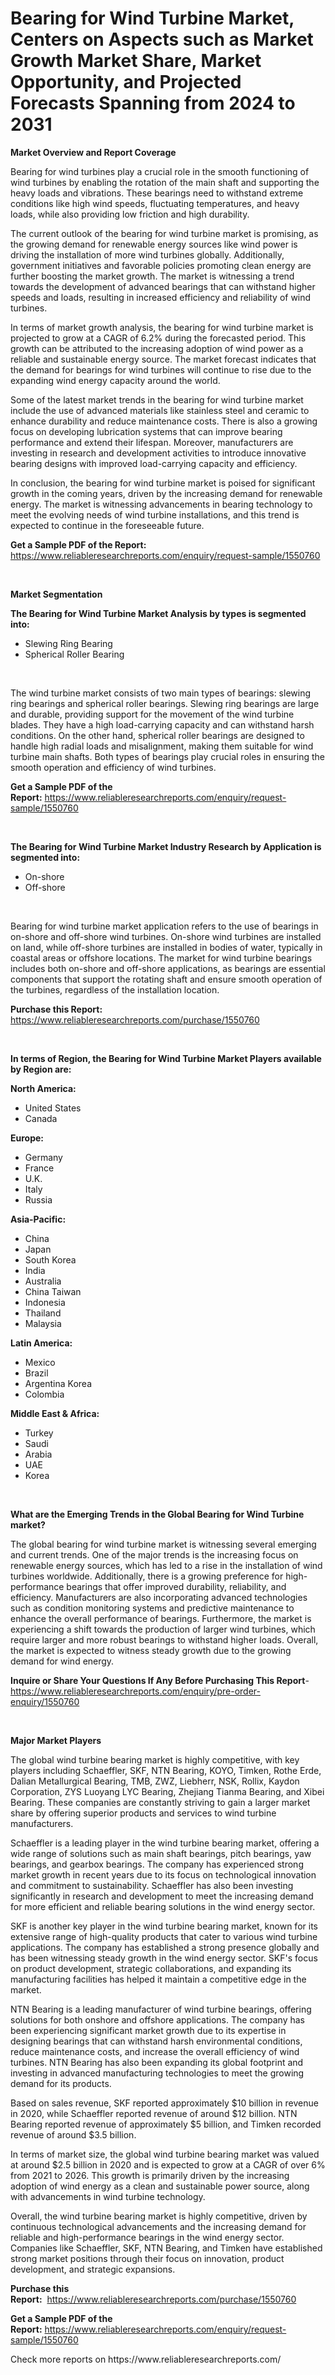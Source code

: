 <p><h1>Bearing for Wind Turbine Market, Centers on Aspects such as Market Growth Market Share, Market Opportunity, and Projected Forecasts Spanning from 2024 to 2031</h1></p><p><strong>Market Overview and Report Coverage</strong></p>
<p><p>Bearing for wind turbines play a crucial role in the smooth functioning of wind turbines by enabling the rotation of the main shaft and supporting the heavy loads and vibrations. These bearings need to withstand extreme conditions like high wind speeds, fluctuating temperatures, and heavy loads, while also providing low friction and high durability.</p><p>The current outlook of the bearing for wind turbine market is promising, as the growing demand for renewable energy sources like wind power is driving the installation of more wind turbines globally. Additionally, government initiatives and favorable policies promoting clean energy are further boosting the market growth. The market is witnessing a trend towards the development of advanced bearings that can withstand higher speeds and loads, resulting in increased efficiency and reliability of wind turbines.</p><p>In terms of market growth analysis, the bearing for wind turbine market is projected to grow at a CAGR of 6.2% during the forecasted period. This growth can be attributed to the increasing adoption of wind power as a reliable and sustainable energy source. The market forecast indicates that the demand for bearings for wind turbines will continue to rise due to the expanding wind energy capacity around the world.</p><p>Some of the latest market trends in the bearing for wind turbine market include the use of advanced materials like stainless steel and ceramic to enhance durability and reduce maintenance costs. There is also a growing focus on developing lubrication systems that can improve bearing performance and extend their lifespan. Moreover, manufacturers are investing in research and development activities to introduce innovative bearing designs with improved load-carrying capacity and efficiency.</p><p>In conclusion, the bearing for wind turbine market is poised for significant growth in the coming years, driven by the increasing demand for renewable energy. The market is witnessing advancements in bearing technology to meet the evolving needs of wind turbine installations, and this trend is expected to continue in the foreseeable future.</p></p>
<p><strong>Get a Sample PDF of the Report:</strong> <a href="https://www.reliableresearchreports.com/enquiry/request-sample/1550760">https://www.reliableresearchreports.com/enquiry/request-sample/1550760</a></p>
<p>&nbsp;</p>
<p><strong>Market Segmentation</strong></p>
<p><strong>The Bearing for Wind Turbine Market Analysis by types is segmented into:</strong></p>
<p><ul><li>Slewing Ring Bearing</li><li>Spherical Roller Bearing</li></ul></p>
<p>&nbsp;</p>
<p><p>The wind turbine market consists of two main types of bearings: slewing ring bearings and spherical roller bearings. Slewing ring bearings are large and durable, providing support for the movement of the wind turbine blades. They have a high load-carrying capacity and can withstand harsh conditions. On the other hand, spherical roller bearings are designed to handle high radial loads and misalignment, making them suitable for wind turbine main shafts. Both types of bearings play crucial roles in ensuring the smooth operation and efficiency of wind turbines.</p></p>
<p><strong>Get a Sample PDF of the Report:</strong>&nbsp;<a href="https://www.reliableresearchreports.com/enquiry/request-sample/1550760">https://www.reliableresearchreports.com/enquiry/request-sample/1550760</a></p>
<p>&nbsp;</p>
<p><strong>The Bearing for Wind Turbine Market Industry Research by Application is segmented into:</strong></p>
<p><ul><li>On-shore</li><li>Off-shore</li></ul></p>
<p>&nbsp;</p>
<p><p>Bearing for wind turbine market application refers to the use of bearings in on-shore and off-shore wind turbines. On-shore wind turbines are installed on land, while off-shore turbines are installed in bodies of water, typically in coastal areas or offshore locations. The market for wind turbine bearings includes both on-shore and off-shore applications, as bearings are essential components that support the rotating shaft and ensure smooth operation of the turbines, regardless of the installation location.</p></p>
<p><strong>Purchase this Report:</strong>&nbsp; <a href="https://www.reliableresearchreports.com/purchase/1550760">https://www.reliableresearchreports.com/purchase/1550760</a></p>
<p>&nbsp;</p>
<p><strong>In terms of Region, the Bearing for Wind Turbine Market Players available by Region are:</strong></p>
<p>
    <p> <strong> North America: </strong>
        <ul>
            <li>United States</li>
            <li>Canada</li>
        </ul>
        </p> 
    <p> <strong> Europe: </strong>
        <ul>
            <li>Germany</li>
            <li>France</li>
            <li>U.K.</li>
            <li>Italy</li>
            <li>Russia</li>
        </ul>
        </p> 
    <p> <strong> Asia-Pacific: </strong>
        <ul>
            <li>China</li>
            <li>Japan</li>
            <li>South Korea</li>
            <li>India</li>
            <li>Australia</li>
            <li>China Taiwan</li>
            <li>Indonesia</li>
            <li>Thailand</li>
            <li>Malaysia</li>
        </ul>
        </p> 
    <p> <strong> Latin America: </strong>
        <ul>
            <li>Mexico</li>
            <li>Brazil</li>
            <li>Argentina Korea</li>
            <li>Colombia</li>
        </ul>
        </p> 
    <p> <strong> Middle East & Africa: </strong>
        <ul>
            <li>Turkey</li>
            <li>Saudi</li>
            <li>Arabia</li>
            <li>UAE</li>
            <li>Korea</li>
        </ul>
    </p>
    </p>
<p>&nbsp;</p>
<p><strong>What are the Emerging Trends in the Global Bearing for Wind Turbine market?</strong></p>
<p><p>The global bearing for wind turbine market is witnessing several emerging and current trends. One of the major trends is the increasing focus on renewable energy sources, which has led to a rise in the installation of wind turbines worldwide. Additionally, there is a growing preference for high-performance bearings that offer improved durability, reliability, and efficiency. Manufacturers are also incorporating advanced technologies such as condition monitoring systems and predictive maintenance to enhance the overall performance of bearings. Furthermore, the market is experiencing a shift towards the production of larger wind turbines, which require larger and more robust bearings to withstand higher loads. Overall, the market is expected to witness steady growth due to the growing demand for wind energy.</p></p>
<p><strong>Inquire or Share Your Questions If Any Before Purchasing This Report</strong>- <a href="https://www.reliableresearchreports.com/enquiry/pre-order-enquiry/1550760">https://www.reliableresearchreports.com/enquiry/pre-order-enquiry/1550760</a></p>
<p>&nbsp;</p>
<p><strong>Major Market Players</strong></p>
<p><p>The global wind turbine bearing market is highly competitive, with key players including Schaeffler, SKF, NTN Bearing, KOYO, Timken, Rothe Erde, Dalian Metallurgical Bearing, TMB, ZWZ, Liebherr, NSK, Rollix, Kaydon Corporation, ZYS Luoyang LYC Bearing, Zhejiang Tianma Bearing, and Xibei Bearing. These companies are constantly striving to gain a larger market share by offering superior products and services to wind turbine manufacturers.</p><p>Schaeffler is a leading player in the wind turbine bearing market, offering a wide range of solutions such as main shaft bearings, pitch bearings, yaw bearings, and gearbox bearings. The company has experienced strong market growth in recent years due to its focus on technological innovation and commitment to sustainability. Schaeffler has also been investing significantly in research and development to meet the increasing demand for more efficient and reliable bearing solutions in the wind energy sector.</p><p>SKF is another key player in the wind turbine bearing market, known for its extensive range of high-quality products that cater to various wind turbine applications. The company has established a strong presence globally and has been witnessing steady growth in the wind energy sector. SKF's focus on product development, strategic collaborations, and expanding its manufacturing facilities has helped it maintain a competitive edge in the market.</p><p>NTN Bearing is a leading manufacturer of wind turbine bearings, offering solutions for both onshore and offshore applications. The company has been experiencing significant market growth due to its expertise in designing bearings that can withstand harsh environmental conditions, reduce maintenance costs, and increase the overall efficiency of wind turbines. NTN Bearing has also been expanding its global footprint and investing in advanced manufacturing technologies to meet the growing demand for its products.</p><p>Based on sales revenue, SKF reported approximately $10 billion in revenue in 2020, while Schaeffler reported revenue of around $12 billion. NTN Bearing reported revenue of approximately $5 billion, and Timken recorded revenue of around $3.5 billion.</p><p>In terms of market size, the global wind turbine bearing market was valued at around $2.5 billion in 2020 and is expected to grow at a CAGR of over 6% from 2021 to 2026. This growth is primarily driven by the increasing adoption of wind energy as a clean and sustainable power source, along with advancements in wind turbine technology.</p><p>Overall, the wind turbine bearing market is highly competitive, driven by continuous technological advancements and the increasing demand for reliable and high-performance bearings in the wind energy sector. Companies like Schaeffler, SKF, NTN Bearing, and Timken have established strong market positions through their focus on innovation, product development, and strategic expansions.</p></p>
<p><strong>Purchase this Report:</strong>&nbsp;&nbsp;<a href="https://www.reliableresearchreports.com/purchase/1550760">https://www.reliableresearchreports.com/purchase/1550760</a></p>
<p></p>
<p><strong>Get a Sample PDF of the Report:</strong>&nbsp;<a href="https://www.reliableresearchreports.com/enquiry/request-sample/1550760">https://www.reliableresearchreports.com/enquiry/request-sample/1550760</a></p>
<p>Check more reports on https://www.reliableresearchreports.com/</p>